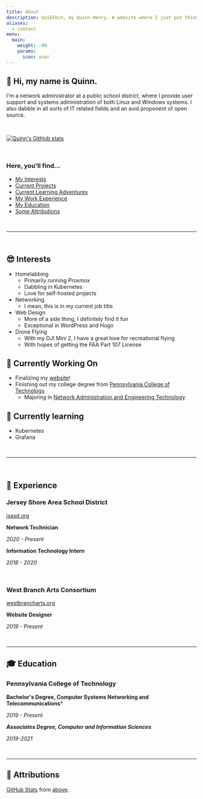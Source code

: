 ```yaml
---
title: About
description: QuibTech, by Quinn Henry. A website where I just put things out there.
aliases:
  - contact
menu:
  main: 
    weight: -90
    params:
      icon: user
---
```



## 👋 Hi, my name is Quinn.

I'm a network administrator at a public school district, where I provide user support and systems administration of both Linux and Windows systems. I also dabble in all sorts of IT related fields and an avid proponent of open source.

&nbsp;

[![Quinn's GitHub stats](https://github-readme-stats.vercel.app/api?username=TheQuib&show_icons=true&theme=radical)](https://github.com/anuraghazra/github-readme-stats)

&nbsp;

### Here, you'll find...

 - [My Interests](#-interests)
 - [Current Projects](#-currently-working-on)
 - [Current Learning Adventures](#-currently-learning)
 - [My Work Experience](#-experience)
 - [My Education](#-education)
 - [Some Attributions](#-attributions)

&nbsp;

------

&nbsp;

## 😎 Interests

 - Homelabbing
   - Primarily running Proxmox
   - Dabbling in Kubernetes
   - Love for self-hosted projects
 - Networking
   - I mean, this is in my current job title
 - Web Design
   - More of a side thing, I definitely find it fun
   - Exceptional in WordPress and Hugo
 - Drone Flying
   - With my DJI Mini 2, I have a great love for recreational flying
   - With hopes of getting the FAA Part 107 License


## 🔭 Currently Working On

 - Finalizing my [website](https:/quibtech.com)!
 - Finishing out my college degree from [Pennsylvania College of Technology](https://pct.edu)
   - Majoring in [Network Administration and Engineering Technology](https://www.pct.edu/academics/et/information-technology/network-administration-engineering-technology)


## 🌱 Currently learning

 - Kubernetes
 - Grafana

&nbsp;

--------

&nbsp;

## 📜 Experience

### Jersey Shore Area School District
[jsasd.org](https://www.jsasd.org)

**Network Technician**

*2020 - Present*


**Information Technology Intern**

*2018 - 2020*

&nbsp;

### West Branch Arts Consortium
[westbrancharts.org](http://westbrancharts.org)

**Website Designer**

*2019 - Present*

&nbsp;

--------

## 🎓 Education

### Pennsylvania College of Technology

**Bachelor's Degree, Computer Systems Networking and Telecommunications***

*2019 - Present*

***Associates Degree, Computer and Information Sciences***

*2019-2021*

&nbsp;

--------


## 🤝 Attributions

[GitHub Stats](https://github.com/anuraghazra/github-readme-stats) from [above](#hi-there-my-name-is-quinn).